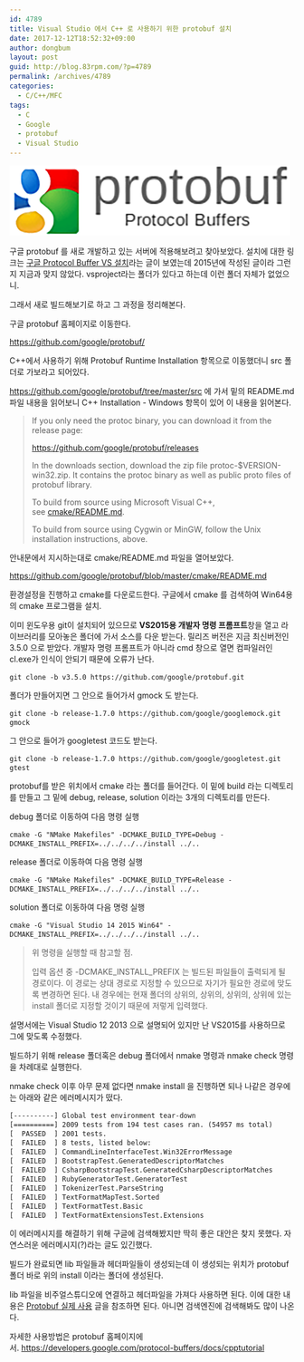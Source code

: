 ```yaml
---
id: 4789
title: Visual Studio 에서 C++ 로 사용하기 위한 protobuf 설치
date: 2017-12-12T18:52:32+09:00
author: dongbum
layout: post
guid: http://blog.83rpm.com/?p=4789
permalink: /archives/4789
categories:
  - C/C++/MFC
tags:
  - C
  - Google
  - protobuf
  - Visual Studio
---
```


![](/assets/images/protobuf.png)

구글 protobuf 를 새로 개발하고 있는 서버에 적용해보려고 찾아보았다. 설치에 대한 링크는 [구글 Protocol Buffer VS 설치](http://blog.naver.com/aigis21/220413192943)라는 글이 보였는데 2015년에 작성된 글이라 그런지 지금과 맞지 않았다. vsproject라는 폴더가 있다고 하는데 이런 폴더 자체가 없었으니.

그래서 새로 빌드해보기로 하고 그 과정을 정리해본다.

구글 protobuf 홈페이지로 이동한다.

<https://github.com/google/protobuf/>

C++에서 사용하기 위해 Protobuf Runtime Installation 항목으로 이동했더니 src 폴더로 가보라고 되어있다.

<https://github.com/google/protobuf/tree/master/src> 에 가서 밑의 README.md 파일 내용을 읽어보니 C++ Installation - Windows 항목이 있어 이 내용을 읽어본다.

> If you only need the protoc binary, you can download it from the release page:
>
> <https://github.com/google/protobuf/releases>
>
> In the downloads section, download the zip file protoc-$VERSION-win32.zip. It contains the protoc binary as well as public proto files of protobuf library.
>
> To build from source using Microsoft Visual C++, see [cmake/README.md](https://github.com/google/protobuf/blob/master/cmake/README.md).
>
> To build from source using Cygwin or MinGW, follow the Unix installation instructions, above.

안내문에서 지시하는대로 cmake/README.md 파일을 열어보았다.

<https://github.com/google/protobuf/blob/master/cmake/README.md>

환경설정을 진행하고 cmake를 다운로드한다. 구글에서 cmake 를 검색하여 Win64용의 cmake 프로그램을 설치.

이미 윈도우용 git이 설치되어 있으므로 **VS2015용 개발자 명령 프롬프트**창을 열고 라이브러리를 모아놓은 폴더에 가서 소스를 다운 받는다. 릴리즈 버전은 지금 최신버전인 3.5.0 으로 받았다. 개발자 명령 프롬프트가 아니라 cmd 창으로 열면 컴파일러인 cl.exe가 인식이 안되기 때문에 오류가 난다.

```
git clone -b v3.5.0 https://github.com/google/protobuf.git
```

폴더가 만들어지면 그 안으로 들어가서 gmock 도 받는다.

```
git clone -b release-1.7.0 https://github.com/google/googlemock.git gmock
```

그 안으로 들어가 googletest 코드도 받는다.

```
git clone -b release-1.7.0 https://github.com/google/googletest.git gtest
```

protobuf를 받은 위치에서 cmake 라는 폴더를 들어간다. 이 밑에 build 라는 디렉토리를 만들고 그 밑에 debug, release, solution 이라는 3개의 디렉토리를 만든다.

debug 폴더로 이동하여 다음 명령 실행

```
cmake -G "NMake Makefiles" -DCMAKE_BUILD_TYPE=Debug -DCMAKE_INSTALL_PREFIX=../../../../install ../..
```

release 폴더로 이동하여 다음 명령 실행

```
cmake -G "NMake Makefiles" -DCMAKE_BUILD_TYPE=Release -DCMAKE_INSTALL_PREFIX=../../../../install ../..
```

solution 폴더로 이동하여 다음 명령 실행

```
cmake -G "Visual Studio 14 2015 Win64" -DCMAKE_INSTALL_PREFIX=../../../../install ../..
```

> 위 명령을 실행할 때 참고할 점.
>
> 입력 옵션 중 -DCMAKE\_INSTALL\_PREFIX 는 빌드된 파일들이 출력되게 될 경로이다. 이 경로는 상대 경로로 지정할 수 있으므로 자기가 필요한 경로에 맞도록 변경하면 된다. 내 경우에는 현재 폴더의 상위의, 상위의, 상위의, 상위에 있는 install 폴더로 지정할 것이기 때문에 저렇게 입력했다.

설명서에는 Visual Studio 12 2013 으로 설명되어 있지만 난 VS2015를 사용하므로 그에 맞도록 수정했다.

빌드하기 위해 release 폴더혹은 debug 폴더에서 nmake 명령과 nmake check 명령을 차례대로 실행한다.

nmake check 이후 아무 문제 없다면 nmake install 을 진행하면 되나 나같은 경우에는 아래와 같은 에러메시지가 떴다.

```
[----------] Global test environment tear-down
[==========] 2009 tests from 194 test cases ran. (54957 ms total)
[  PASSED  ] 2001 tests.
[  FAILED  ] 8 tests, listed below:
[  FAILED  ] CommandLineInterfaceTest.Win32ErrorMessage
[  FAILED  ] BootstrapTest.GeneratedDescriptorMatches
[  FAILED  ] CsharpBootstrapTest.GeneratedCsharpDescriptorMatches
[  FAILED  ] RubyGeneratorTest.GeneratorTest
[  FAILED  ] TokenizerTest.ParseString
[  FAILED  ] TextFormatMapTest.Sorted
[  FAILED  ] TextFormatTest.Basic
[  FAILED  ] TextFormatExtensionsTest.Extensions
```

이 에러메시지를 해결하기 위해 구글에 검색해봤지만 딱히 좋은 대안은 찾지 못했다. 자연스러운 에러메시지(?)라는 글도 있긴했다.

빌드가 완료되면 lib 파일들과 헤더파일들이 생성되는데 이 생성되는 위치가 protobuf 폴더 바로 위의 install 이라는 폴더에 생성된다.

lib 파일을 비주얼스튜디오에 연결하고 헤더파일을 가져다 사용하면 된다. 이에 대한 내용은 [Protobuf 실제 사용](http://blog.naver.com/aigis21/220413615488) 글을 참조하면 된다. 아니면 검색엔진에 검색해봐도 많이 나온다.

자세한 사용방법은 protobuf 홈페이지에서. <https://developers.google.com/protocol-buffers/docs/cpptutorial>
